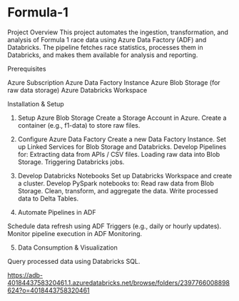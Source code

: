 # Formula-1
Project Overview
This project automates the ingestion, transformation, and analysis of Formula 1 race data using Azure Data Factory (ADF) and Databricks. The pipeline fetches race statistics, processes them in Databricks, and makes them available for analysis and reporting.

Prerequisites

Azure Subscription
Azure Data Factory Instance
Azure Blob Storage (for raw data storage)
Azure Databricks Workspace

Installation & Setup

1. Setup Azure Blob Storage
Create a Storage Account in Azure.
Create a container (e.g., f1-data) to store raw files.

2. Configure Azure Data Factory
Create a new Data Factory Instance.
Set up Linked Services for Blob Storage and Databricks.
  Develop Pipelines for:
    Extracting data from APIs / CSV files.
    Loading raw data into Blob Storage.
    Triggering Databricks jobs.

3. Develop Databricks Notebooks
Set up Databricks Workspace and create a cluster.
  Develop PySpark notebooks to:
    Read raw data from Blob Storage.
    Clean, transform, and aggregate the data.
    Write processed data to Delta Tables.

4. Automate Pipelines in ADF

Schedule data refresh using ADF Triggers (e.g., daily or hourly updates).
Monitor pipeline execution in ADF Monitoring.

5. Data Consumption & Visualization

Query processed data using Databricks SQL.

https://adb-4018443758320461.1.azuredatabricks.net/browse/folders/2397766008898624?o=4018443758320461
